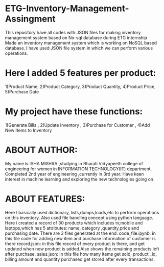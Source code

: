# ETG-Inventory-Management-Assingment
This repository have all codes with JSON files for making inventory management system based on No-sql  database during ETG internship
Made an inventory management system which is working on NoSQL based database.
I have used JSON file system in which we can perform various operations.
# Here I added 5 features per product:
1)Product Name, 2)Product Category, 3)Product Quantity, 4)Product Price, 5)Purchase Date

# My project have these functions:
 1)Generate Bills , 2)Update Inventory , 3)Purchase for Customer , 4)Add New Items to Inventory

# ABOUT AUTHOR:
 My name is ISHA MISHRA ,studying in Bharati Vidyapeeth college of engineering for women 
 in INFORMATION TECHNOLOGY(IT) department. Completed 2nd year of engineering ,currently in 3rd year.
 Have keen interest in machine learning and exploring the new technologies going on.
 
# ABOUT FEATURES:
Here I basically used dictionary, lists,dumps,loads,etc to perform operations on this inventory. Also used file handling concept using python language.
Here i created a record of 30 products which includes tv,mobile and laptops,which has 5 attributes: name, category ,quantity,price and purchasing date.
There are 3 files generated at the end.
 code_file.ipynb: in this file code for adding new item and purchase information of customer is there
 record.json: in this file record of every product is there, and get updated when new product is added.Also shows the remaining products left after purchase.
 sales.json: in this file how many items get sold, product _id, billing amount and quantity purchased get stored after every transactions. 
